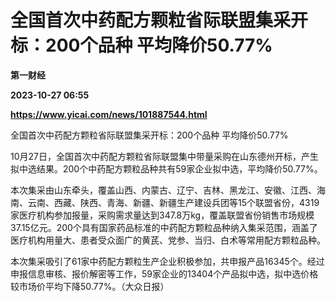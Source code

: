 # 全国首次中药配方颗粒省际联盟集采开标：200个品种 平均降价50.77%
**第一财经**

**2023-10-27 06:55**

**https://www.yicai.com/news/101887544.html**

全国首次中药配方颗粒省际联盟集采开标：200个品种 平均降价50.77%

10月27日，全国首次中药配方颗粒省际联盟集中带量采购在山东德州开标，产生拟中选结果。200个中药配方颗粒品种共有59家企业拟中选，平均降价50.77%。

本次集采由山东牵头，覆盖山西、内蒙古、辽宁、吉林、黑龙江、安徽、江西、海南、云南、西藏、陕西、青海、新疆、新疆生产建设兵团等15个联盟省份，4319家医疗机构参加报量，采购需求量达到347.8万kg，覆盖联盟省份销售市场规模37.15亿元。200个具有国家药品标准的中药配方颗粒品种纳入集采范围，涵盖了医疗机构用量大、患者受众面广的黄芪、党参、当归、白术等常用配方颗粒品种。

本次集采吸引了61家中药配方颗粒生产企业积极参加，共申报产品16345个。经过申报信息审核、报价解密等工作，59家企业的13404个产品拟中选，拟中选价格较市场价平均下降50.77%。（大众日报）